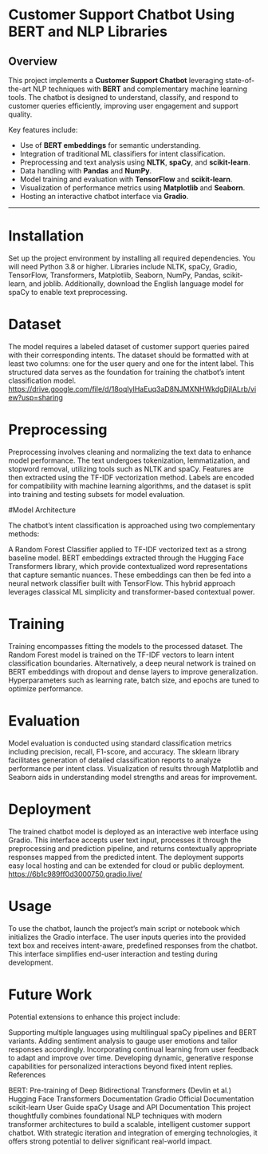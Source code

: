 # Customer Support Chatbot Using BERT and NLP Libraries

## Overview

This project implements a **Customer Support Chatbot** leveraging state-of-the-art NLP techniques with **BERT** and complementary machine learning tools. The chatbot is designed to understand, classify, and respond to customer queries efficiently, improving user engagement and support quality.

Key features include:
- Use of **BERT embeddings** for semantic understanding.
- Integration of traditional ML classifiers for intent classification.
- Preprocessing and text analysis using **NLTK**, **spaCy**, and **scikit-learn**.
- Data handling with **Pandas** and **NumPy**.
- Model training and evaluation with **TensorFlow** and **scikit-learn**.
- Visualization of performance metrics using **Matplotlib** and **Seaborn**.
- Hosting an interactive chatbot interface via **Gradio**.

---
# Installation

Set up the project environment by installing all required dependencies. You will need Python 3.8 or higher. Libraries include NLTK, spaCy, Gradio, TensorFlow, Transformers, Matplotlib, Seaborn, NumPy, Pandas, scikit-learn, and joblib. Additionally, download the English language model for spaCy to enable text preprocessing.

# Dataset

The model requires a labeled dataset of customer support queries paired with their corresponding intents. The dataset should be formatted with at least two columns: one for the user query and one for the intent label. This structured data serves as the foundation for training the chatbot’s intent classification model.
https://drive.google.com/file/d/18oqIylHaEuq3aD8NJMXNHWkdgDjlALrb/view?usp=sharing

# Preprocessing

Preprocessing involves cleaning and normalizing the text data to enhance model performance. The text undergoes tokenization, lemmatization, and stopword removal, utilizing tools such as NLTK and spaCy. Features are then extracted using the TF-IDF vectorization method. Labels are encoded for compatibility with machine learning algorithms, and the dataset is split into training and testing subsets for model evaluation.

#Model Architecture

The chatbot’s intent classification is approached using two complementary methods:

A Random Forest Classifier applied to TF-IDF vectorized text as a strong baseline model.
BERT embeddings extracted through the Hugging Face Transformers library, which provide contextualized word representations that capture semantic nuances. These embeddings can then be fed into a neural network classifier built with TensorFlow.
This hybrid approach leverages classical ML simplicity and transformer-based contextual power.

# Training

Training encompasses fitting the models to the processed dataset. The Random Forest model is trained on the TF-IDF vectors to learn intent classification boundaries. Alternatively, a deep neural network is trained on BERT embeddings with dropout and dense layers to improve generalization. Hyperparameters such as learning rate, batch size, and epochs are tuned to optimize performance.

# Evaluation

Model evaluation is conducted using standard classification metrics including precision, recall, F1-score, and accuracy. The sklearn library facilitates generation of detailed classification reports to analyze performance per intent class. Visualization of results through Matplotlib and Seaborn aids in understanding model strengths and areas for improvement.

# Deployment

The trained chatbot model is deployed as an interactive web interface using Gradio. This interface accepts user text input, processes it through the preprocessing and prediction pipeline, and returns contextually appropriate responses mapped from the predicted intent. The deployment supports easy local hosting and can be extended for cloud or public deployment.
https://6b1c989ff0d3000750.gradio.live/

# Usage

To use the chatbot, launch the project’s main script or notebook which initializes the Gradio interface. The user inputs queries into the provided text box and receives intent-aware, predefined responses from the chatbot. This interface simplifies end-user interaction and testing during development.

# Future Work

Potential extensions to enhance this project include:

Supporting multiple languages using multilingual spaCy pipelines and BERT variants.
Adding sentiment analysis to gauge user emotions and tailor responses accordingly.
Incorporating continual learning from user feedback to adapt and improve over time.
Developing dynamic, generative response capabilities for personalized interactions beyond fixed intent replies.
References

BERT: Pre-training of Deep Bidirectional Transformers (Devlin et al.)
Hugging Face Transformers Documentation
Gradio Official Documentation
scikit-learn User Guide
spaCy Usage and API Documentation
This project thoughtfully combines foundational NLP techniques with modern transformer architectures to build a scalable, intelligent customer support chatbot. With strategic iteration and integration of emerging technologies, it offers strong potential to deliver significant real-world impact.
